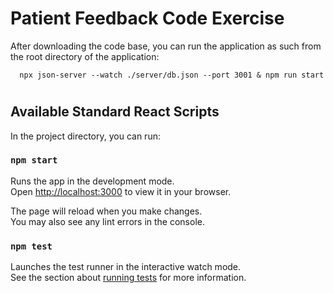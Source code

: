 # Patient Feedback Code Exercise

After downloading the code base, you can run the application as such from the root directory of the application:
```
  npx json-server --watch ./server/db.json --port 3001 & npm run start
```
# 
# 


## Available Standard React Scripts

In the project directory, you can run:

### `npm start`

Runs the app in the development mode.\
Open [http://localhost:3000](http://localhost:3000) to view it in your browser.

The page will reload when you make changes.\
You may also see any lint errors in the console.

### `npm test`

Launches the test runner in the interactive watch mode.\
See the section about [running tests](https://facebook.github.io/create-react-app/docs/running-tests) for more information.
